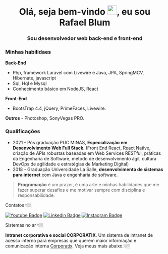 <h1 align="center">Olá, seja bem-vindo <img src="https://raw.githubusercontent.com/kaueMarques/kaueMarques/master/hi.gif" width="30px">, eu sou Rafael Blum</h1>
<h3 align="center">Sou desenvolvedor web back-end e front-end</h3>

### Minhas habilidaes

**Back-End** 
  - Php, framework Laravel com Livewire e Java, JPA, SpringMCV, Hibernate, javascript
  - Sql, Hql e Mysql
  - Conhecimentp básico em NodeJS, React

**Front-End**
  - BootsTrap 4.4, jQuery, PrimeFaces, Livewire.
 
**Outros**
    - Photoshop, SonyVegas PRO.

### Qualificações
- 2021 - Pós graduação PUC MINAS, **Especialização em Desenvolvimento Web Full Stack**. (Front End React, React Native, criação de APIs robustas baseadas em Web Services RESTful, práticas da Engenharia de Software, método de desenvolvimento ágil, cultura DevOps de agilidade e estratégias de Marketing Digital)
- 2018 - Graduação Universidade La Salle, **desenvolvimento de sistemas para internet** com Java e engenharia de software.


> **Programação** é um prazer, é uma arte e minhas habilidades que me fazer superar desafios e me motivar sempre com disciplina e responsabilidade.

Contatos 👇🏼

[![Youtube Badge](https://img.shields.io/badge/-Youtube-FF0000?style=flat-square&labelColor=FF0000&logo=youtube&logoColor=white&link=https://www.youtube.com/user/rafablum/videos)](https://www.youtube.com/user/rafablum/videos)
[![Linkedin Badge](https://img.shields.io/badge/-LinkedIn-blue?style=flat-square&logo=Linkedin&logoColor=white&link=https://www.linkedin.com/in/rafael-blum-237133114s/)](https://www.linkedin.com/in/rafael-blum-237133114s/)
[![Instagram Badge](https://img.shields.io/badge/-Instagram-violet?style=flat-square&logo=Instagram&logoColor=white&link=https://www.instagram.com/rafablum_/)](https://www.instagram.com/rafablum_/)


Sistemas no ar 👇🏼

**Intranet corporativa e social CORPORATIX**. Um sistema de intranet de acesso interno para empresas que querem maior informação e comunicação interna [Corporatix](https://corporatix.com.br/). Veja meus mais abaixo.👇🏼
